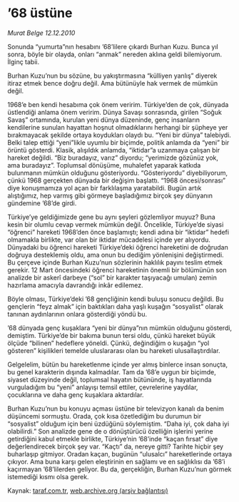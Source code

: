 # ’68 üstüne

*Murat Belge 12.12.2010*

<div class="yazi"><p>Sonunda “yumurta”nın hesabını ’68’lilere çıkardı Burhan Kuzu. Bunca yıl sonra, böyle bir olayda, onları “anmak” nereden aklına geldi bilemiyorum. İlginç tabii.</p>
<p>Burhan Kuzu’nun bu sözüne, bu yakıştırmasına “külliyen yanlış” diyerek itiraz etmek bence doğru değil. Ama bütünüyle hak vermek de mümkün değil.</p>
<p>1968’e ben kendi hesabıma çok önem veririm. Türkiye’den de çok, dünyada üstlendiği anlama önem veririm. Dünya Savaşı sonrasında, girilen “Soğuk Savaş” ortamında, kurulan yeni dünya düzeninde, genç insanların kendilerine sunulan hayattan hoşnut olmadıklarını herhangi bir şüpheye yer bırakmayacak şekilde ortaya koydukları olaydı bu. “Yeni bir dünya” talebiydi. Belki talep ettiği “yeni”likle uyumlu bir biçimde, politik anlamda da “yeni” bir örüntü gösterdi. Klasik, alışıldık anlamda, “iktidar”a uzanmaya çalışan bir hareket değildi. “Biz buradayız, varız” diyordu; “yerimizde gözünüz yok, ama buradayız”. Toplumsal dönüşüme, muhalefet yaparak katkıda bulunmanın mümkün olduğunu gösteriyordu. “Gösteriyordu” diyebiliyorum, çünkü 1968 gerçekten dünyada bir değişim başlattı. “1968 öncesi/sonrası” diye konuşmamıza yol açan bir farklılaşma yaratabildi. Bugün artık alıştığımız, hep varmış gibi görmeye başladığımız birçok şey dünyanın gündemine ’68’de girdi.</p>
<p>Türkiye’ye geldiğimizde gene bu aynı şeyleri gözlemliyor muyuz? Buna kesin bir olumlu cevap vermek mümkün değil. Öncelikle, Türkiye’de siyasi “öğrenci” hareketi 1968’den önce başlamıştı; kendi adına bir “iktidar” hedefi olmamakla birlikte, var olan bir iktidar mücadelesi içinde yer alıyordu. Dünyadaki bu öğrenci hareketi Türkiye’deki öğrenci hareketini de doğrudan doğruya desteklemiş oldu, ama onun bu dediğim yönlenişini değiştirmedi. Bu çerçeve içinde Burhan Kuzu’nun sözlerinin haklılık payını teslim etmek gerekir. 12 Mart öncesindeki öğrenci hareketinin önemli bir bölümünün son analizde bir askerî darbeye (“sol” bir karakter taşıyacağı umulan) zemin hazırlama amacıyla davrandığı inkâr edilemez.</p>
<p>Böyle olması, Türkiye’deki ’68 gençliğinin kendi buluşu sonucu değildi. Bu gençlerin “feyz almak” için baktıkları daha yaşlı kuşağın “sosyalist” olarak tanınan aydınlarının onlara gösterdiği yöndü bu.</p>
<p>’68 dünyada genç kuşaklara “yeni bir dünya”nın mümkün olduğunu gösterdi, demiştim. Türkiye’de bir bakıma bunun tersi oldu, çünkü hareket büyük ölçüde “bilinen” hedeflere yöneldi. Çünkü, değindiğim o kuşağın “yol gösteren” kişilikleri temelde uluslararası olan bu hareketi ulusallaştırdılar. </p>
<p>Gelgelelim, bütün bu hareketlenme içinde yer almış binlerce insan sonuçta, bu genel karakterin dışında kalmadılar. Tam da ’68’e uygun bir biçimde, siyaset düzeyinde değil, toplumsal hayatın bütününde, iş hayatlarında vurguladığım bu “yeni” anlayışı temsil ettiler, çevrelerine yaydılar, çocuklarına ve daha genç kuşaklara aktardılar. </p>
<p>Burhan Kuzu’nun bu konuyu açması üstüne bir televizyon kanalı da benim düşüncemi sormuştu. Orada, çok kısa özetlediğim bu durumun bir “sosyalist” olduğum için beni üzdüğünü söylemiştim. “Daha iyi, çok daha iyi olabilirdi.” Son analizde gene de o dönüştürücü özelliğin işlerini yerine getirdiğini kabul etmekle birlikte, Türkiye’nin ’68’inde “kaçan fırsat” diye değerlendirecek birçok şey var. “Kaçtı” da, nereye gitti? Tarihte hiçbir şey buharlaşıp gitmiyor. Oradan kaçan, bugünün “ulusalcı” hareketlerinde ortaya çıkıyor. Ama buna karşı gelen eleştirinin en sağlamı ve en sağlıklısı da ’68’i kaçırmayan ’68’lilerden geliyor. Bu da, gerçekliğin, Burhan Kuzu’nun görmek istemediği kısmı olsa gerek.</p></div>

Kaynak: [taraf.com.tr](http://www.taraf.com.tr:80/murat-belge/makale-68-ustune.htm), [web.archive.org (arşiv bağlantısı)](http://web.archive.org/web/20101213194320/http://www.taraf.com.tr:80/murat-belge/makale-68-ustune.htm)
